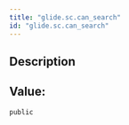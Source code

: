 ```yaml
---
title: "glide.sc.can_search"
id: "glide.sc.can_search"
---
```

## Description



## Value: 
```
public
```